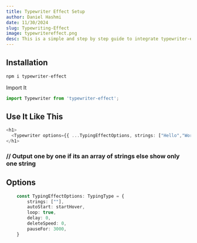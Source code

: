 ```yaml
---
title: Typewriter Effect Setup
author: Daniel Hashmi
date: 11/30/2024
slug: Typewriting-Effect
image: typewritereffect.png
desc: This is a simple and step by step guide to integrate typewriter-effect in your project, With this you can get an effect of typing on your specific element that you want...
---
```



## Installation

```ts
npm i typewriter-effect 
```

Import It
```ts
import Typewriter from 'typewriter-effect';
```

## Use It Like This

```ts
<h1>
  <Typewriter options={{ ...TypingEffectOptions, strings: ["Hello","World"] }} />
</h1>
```
###  // Output one by one if its an array of strings else show only one string

## Options
```ts
    const TypingEffectOptions: TypingType = {
        strings: [""],
        autoStart: startHover,
        loop: true,
        delay: 0,
        deleteSpeed: 0,
        pauseFor: 3000,
    }
```